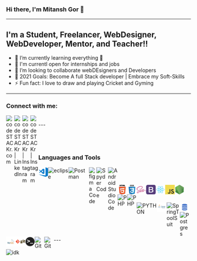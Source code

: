 ### Hi there, I'm Mitansh Gor  👋

---

## I'm a Student, Freelancer, WebDesigner, WebDeveloper, Mentor, and Teacher!!

- 🌱 I’m currently learning everything 🤣
-  🔎 I'm currentl open for internships  and jobs
- 👯 I’m looking to collaborate webDEsigners and Developers
- 🥅 2021 Goals: Become A full Stack developer | Embrace my Soft-Skills
- ⚡ Fun fact: I love to draw and playing Cricket and Gyming

---

### Connect with me:

[<img align="left" alt="codeSTACKr.com" width="22px" src="https://encrypted-tbn0.gstatic.com/images?q=tbn:ANd9GcRyGvbgXaNnoDuf3QsTpFsKUQQjuRqNDwNEDNMnJCbvuuylH7H7051sSW0W56HRBAOosxA&usqp=CAU" />][website]
[<img align="left" alt="codeSTACKr | LinkedIn" width="22px" src="https://image.flaticon.com/icons/png/512/174/174857.png" />][linkedin]
[<img align="left" alt="codeSTACKr | Instagram" width="22px" src="https://upload.wikimedia.org/wikipedia/commons/thumb/6/6b/WhatsApp.svg/766px-WhatsApp.svg.png" />][whatsapp]
[<img align="left" alt="codeSTACKr | Instagram" width="22px" src="https://upload.wikimedia.org/wikipedia/commons/thumb/7/7e/Gmail_icon_%282020%29.svg/512px-Gmail_icon_%282020%29.svg.png" />][mail]


<br>
---

<br><br>

### Languages and Tools

<img align="left" alt="Visual Studio Code" width="26px" src="https://raw.githubusercontent.com/github/explore/80688e429a7d4ef2fca1e82350fe8e3517d3494d/topics/visual-studio-code/visual-studio-code.png" />
<img align="left" width="56px" src="https://upload.wikimedia.org/wikipedia/commons/thumb/d/d0/Eclipse-Luna-Logo.svg/1280px-Eclipse-Luna-Logo.svg.png"   alt="eclipse"/>
<img align="left" alt="Postman" width="56px" src="https://miro.medium.com/max/1838/1*ap0NRizcKwuX5gfzKqEk6Q.png" />
<img align="left" alt="figma Code" width="20px" src="https://cdn.worldvectorlogo.com/logos/figma-1.svg" />
<img align="left" alt="Spyder Code" width="32px" src="https://upload.wikimedia.org/wikipedia/commons/thumb/7/7e/Spyder_logo.svg/360px-Spyder_logo.svg.png" />
<img align="left" alt="Android Studio Code" width="26px" src="https://upload.wikimedia.org/wikipedia/commons/thumb/e/e3/Android_Studio_Icon_%282014-2019%29.svg/1200px-Android_Studio_Icon_%282014-2019%29.svg.png" />

<br><br>

<img align="left" alt="HTML5" width="26px" src="https://raw.githubusercontent.com/github/explore/80688e429a7d4ef2fca1e82350fe8e3517d3494d/topics/html/html.png" />
<img align="left" alt="CSS3" width="26px" src="https://raw.githubusercontent.com/github/explore/80688e429a7d4ef2fca1e82350fe8e3517d3494d/topics/css/css.png" />
<img align="left" alt="Sass" width="26px" src="https://raw.githubusercontent.com/github/explore/80688e429a7d4ef2fca1e82350fe8e3517d3494d/topics/sass/sass.png" />
<img align="left" alt="Bootstrap" width="26px" src="https://raw.githubusercontent.com/github/explore/80688e429a7d4ef2fca1e82350fe8e3517d3494d/topics/bootstrap/bootstrap.png" />
 <img align="left" alt="React" width="26px" src="https://raw.githubusercontent.com/github/explore/80688e429a7d4ef2fca1e82350fe8e3517d3494d/topics/react/react.png" />
<img align="left" alt="JavaScript" width="26px" src="https://raw.githubusercontent.com/github/explore/80688e429a7d4ef2fca1e82350fe8e3517d3494d/topics/javascript/javascript.png" />
<img align="left" alt="Node.js" width="26px" src="https://raw.githubusercontent.com/github/explore/80688e429a7d4ef2fca1e82350fe8e3517d3494d/topics/nodejs/nodejs.png" />
<img align="left" alt="PHP" width="26px" src="https://cdn.iconscout.com/icon/free/png-512/php-27-226042.png" />
<img align="left" alt="PHP" width="26px" src="https://upload.wikimedia.org/wikipedia/commons/thumb/9/98/WordPress_blue_logo.svg/240px-WordPress_blue_logo.svg.png"/>

<br><br>

<img align="left" alt="PYTHON" width="56px" src="https://www.python.org/static/community_logos/python-logo-generic.svg" />
<img align="left" alt="Eclipse" width="26px" src="https://raw.githubusercontent.com/github/explore/80688e429a7d4ef2fca1e82350fe8e3517d3494d/topics/java/java.png" />
<img align="left" alt="SpringToolSuit" width="36px" src="https://spring.io/images/spring-logo-9146a4d3298760c2e7e49595184e1975.svg"/>
<img align="left" alt="SQL" width="26px" src="https://raw.githubusercontent.com/github/explore/80688e429a7d4ef2fca1e82350fe8e3517d3494d/topics/sql/sql.png" />
<img align="left" alt="Postgres" width="26px" src="https://upload.wikimedia.org/wikipedia/commons/thumb/2/29/Postgresql_elephant.svg/1200px-Postgresql_elephant.svg.png" />
<img align="left" alt="MySQL" width="26px" src="https://raw.githubusercontent.com/github/explore/80688e429a7d4ef2fca1e82350fe8e3517d3494d/topics/mysql/mysql.png" />

<BR><BR>

<img align="left" alt="Git" width="26px" src="https://raw.githubusercontent.com/github/explore/80688e429a7d4ef2fca1e82350fe8e3517d3494d/topics/git/git.png" />
<img align="left" alt="Terminal" width="26px" src="https://raw.githubusercontent.com/github/explore/80688e429a7d4ef2fca1e82350fe8e3517d3494d/topics/terminal/terminal.png" />
<img align="left" alt="Git" width="26px" src="https://encrypted-tbn0.gstatic.com/images?q=tbn:ANd9GcQAhpjl7vnPFMCi7MH2WfMfJGeL7_x2B_zH48osZAZBCqP9i-nrPn1qQAAhjyoA6sF2eTo&usqp=CAU" />
<img align="left" alt="Git" width="26px" src="https://symbols-electrical.getvecta.com/stencil_261/16_google-firebase.febfc9bdc0.png" />

<br>
<br >
---
<br><br>
<img align="left" alt="idk" src="https://github-readme-stats.vercel.app/api?username=MitanshGor&show_icons=true&hide_border=true">


<br><br><br><Br>





[website]: https://github.com/MitanshGor
[whatsapp]: whatsapp
[mail]:mail
[linkedin]: https://linkedin.com/in/codeSTACKr



[webdevplaylist]: https://www.youtube.com/playlist?list=PLkwxH9e_vrAJ0WbEsFA9W3I1W-g_BTsbt
[jsplaylist]: https://www.youtube.com/playlist?list=PLkwxH9e_vrALRJKu7wfXby3MKeflhTu6B
[cssplaylist]: https://www.youtube.com/playlist?list=PLkwxH9e_vrALSdvZuEh6gqQdmDoDIoqz4
[reactplaylist]: https://www.youtube.com/playlist?list=PLkwxH9e_vrAK4TdffpxKY3QGyHCpxFcQ0
